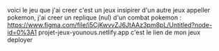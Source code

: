 voici le jeu que j'ai creer c'est un jeux insipirer d'un autre jeux appeller pokemon,
j'ai creer un replique (nul) d'un combat pokemon :
https://www.figma.com/file/i5CjKwvvZJ6JtAAz3pm8pL/Untitled?node-id=0%3A1
projet-jeux-younous.netlify.app c'est le lien de mon jeux deployer
